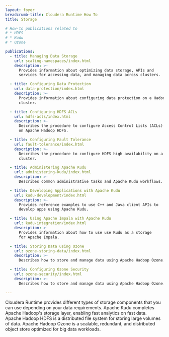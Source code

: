 ```yaml
---
layout: foyer
breadcrumb-title: Cloudera Runtime How To
title: Storage

# How-to publications related to
# * HDFS
# * Kudu
# * Ozone

publications:
  - title: Managing Data Storage
    url: scaling-namespaces/index.html
    description: >-
      Provides information about optimizing data storage, APIs and
      services for accessing data, and managing data across clusters.

  - title: Configuring Data Protection
    url: data-protection/index.html
    description: >-
      Provides information about configuring data protection on a Hadoop
      cluster.

  - title: Configuring HDFS ACLs
    url: hdfs-acls/index.html
    description: >-
      Describes the procedure to configure Access Control Lists (ACLs)
      on Apache Hadoop HDFS.

  - title: Configuring Fault Tolerance
    url: fault-tolerance/index.html
    description: >-
      Describes the procedure to configure HDFS high availability on a
      cluster.

  - title: Administering Apache Kudu
    url: administering-kudu/index.html
    description: >-
      Describes common administrative tasks and Apache Kudu workflows.

  - title: Developing Applications with Apache Kudu
    url: kudu-development/index.html
    description: >-
      Provides reference examples to use C++ and Java client APIs to
      develop apps using Apache Kudu.

  - title: Using Apache Impala with Apache Kudu
    url: kudu-integration/index.html
    description: >-
      Provides information about how to use use Kudu as a storage
      for Apache Impala.

  - title: Storing Data using Ozone
    url: ozone-storing-data/index.html
    description: >-
      Describes how to store and manage data using Apache Hadoop Ozone.

  - title: Configuring Ozone Security
    url: ozone-security/index.html
    description: >-
      Describes how to store and manage data using Apache Hadoop Ozone.

---
```


Cloudera Runtime provides different types of storage components that you
can use depending on your data requirements. Apache Kudu completes
Apache Hadoop's storage layer, enabling fast analytics on fast data.
Apache Hadoop HDFS is a distributed file system for storing large
volumes of data. Apache Hadoop Ozone is a scalable, redundant, and
distributed object store optimized for big data workloads.
